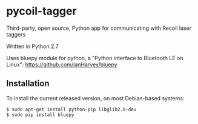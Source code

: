 # pycoil-tagger
Third-party, open source, Python app for communicating with Recoil laser taggers

Written in Python 2.7

Uses bluepy module for python, a "Python interface to Bluetooth LE on Linux": 
https://github.com/IanHarvey/bluepy

Installation
------------

To install the current released version, on most Debian-based systems:

    $ sudo apt-get install python-pip libglib2.0-dev
    $ sudo pip install bluepy
